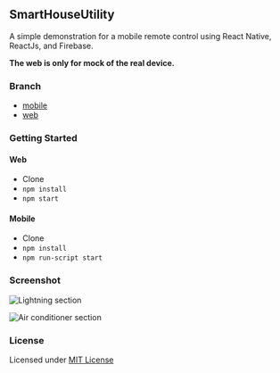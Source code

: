 ## SmartHouseUtility

A simple demonstration for a mobile remote control using React Native, ReactJs, and Firebase.

**The web is only for mock of the real device.**

### Branch

- [mobile](https://github.com/hardwin27/SmartHouseUtility/tree/mobile)
- [web](https://github.com/hardwin27/SmartHouseUtility/tree/web)

### Getting Started

#### Web

- Clone
- `npm install`
- `npm start`

#### Mobile

- Clone
- `npm install`
- `npm run-script start`

### Screenshot

![Lightning section](https://i.imgur.com/ZQSIIiH.jpg)

![Air conditioner section](https://i.imgur.com/GSEEDxd.jpg)

### License

Licensed under [MIT License](LICENSE)
